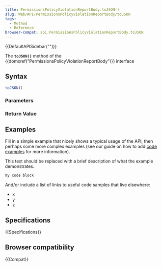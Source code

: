 ```yaml
---
title: PermissionsPolicyViolationReportBody.toJSON()
slug: Web/API/PermissionsPolicyViolationReportBody/toJSON
tags:
  - Method
  - Reference
browser-compat: api.PermissionsPolicyViolationReportBody.toJSON
---
```

{{DefaultAPISidebar("")}}

The **`toJSON()`** method of the {{domxref("PermissionsPolicyViolationReportBody")}} interface 

## Syntax

```js
toJSON()
```

### Parameters



### Return Value



## Examples

Fill in a simple example that nicely shows a typical usage of the API, then perhaps some more complex examples (see our guide on how to add [code examples](/en-US/docs/MDN/Contribute/Structures/Code_examples) for more information).

This text should be replaced with a brief description of what the example demonstrates.

```js
my code block
```

And/or include a list of links to useful code samples that live elsewhere:

*   x
*   y
*   z

## Specifications

{{Specifications}}

## Browser compatibility

{{Compat}}

